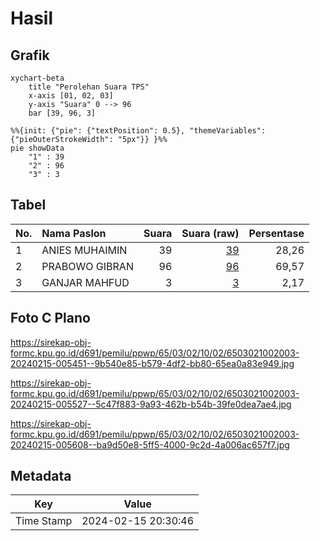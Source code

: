 # Hasil

## Grafik

```mermaid
xychart-beta
    title "Perolehan Suara TPS"
    x-axis [01, 02, 03]
    y-axis "Suara" 0 --> 96
    bar [39, 96, 3]
```

```mermaid
%%{init: {"pie": {"textPosition": 0.5}, "themeVariables": {"pieOuterStrokeWidth": "5px"}} }%%
pie showData
    "1" : 39
    "2" : 96
    "3" : 3
```

## Tabel

| No. | Nama Paslon    | Suara | Suara (raw) | Persentase |
|:--- |:-------------- | -----:| -----------:| ----------:|
| 1   | ANIES MUHAIMIN | 39    | [39][p-1]   | 28,26      |
| 2   | PRABOWO GIBRAN | 96    | [96][p-2]   | 69,57      |
| 3   | GANJAR MAHFUD  | 3     | [3][p-3]    | 2,17       |


[p-1]: https://github.com/gigit-pemilu/pemilu-2024-65-kalimantan-utara/blob/main/pilpres/hitung-suara/sub/65-kalimantan-utara/sub/03-nunukan/sub/02-nunukan/sub/1002-nunukan-barat/sub/003-tps/sub/paslon-1.txt
[p-2]: https://github.com/gigit-pemilu/pemilu-2024-65-kalimantan-utara/blob/main/pilpres/hitung-suara/sub/65-kalimantan-utara/sub/03-nunukan/sub/02-nunukan/sub/1002-nunukan-barat/sub/003-tps/sub/paslon-2.txt
[p-3]: https://github.com/gigit-pemilu/pemilu-2024-65-kalimantan-utara/blob/main/pilpres/hitung-suara/sub/65-kalimantan-utara/sub/03-nunukan/sub/02-nunukan/sub/1002-nunukan-barat/sub/003-tps/sub/paslon-3.txt

## Foto C Plano

https://sirekap-obj-formc.kpu.go.id/d691/pemilu/ppwp/65/03/02/10/02/6503021002003-20240215-005451--9b540e85-b579-4df2-bb80-65ea0a83e949.jpg

https://sirekap-obj-formc.kpu.go.id/d691/pemilu/ppwp/65/03/02/10/02/6503021002003-20240215-005527--5c47f883-9a93-462b-b54b-39fe0dea7ae4.jpg

https://sirekap-obj-formc.kpu.go.id/d691/pemilu/ppwp/65/03/02/10/02/6503021002003-20240215-005608--ba9d50e8-5ff5-4000-9c2d-4a006ac657f7.jpg


## Metadata

| Key        | Value               |
| ---------- | ------------------- |
| Time Stamp | 2024-02-15 20:30:46 |



